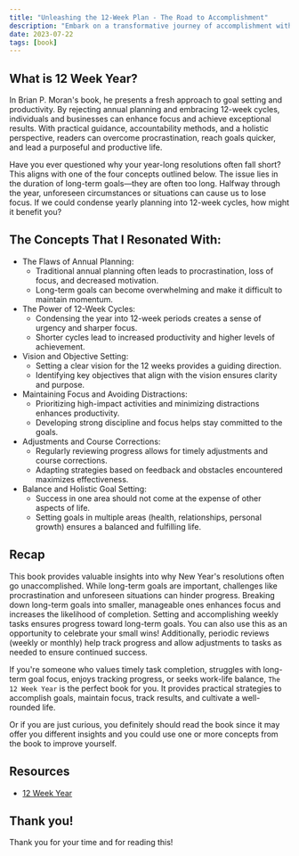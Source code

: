 ```yaml
---
title: "Unleashing the 12-Week Plan - The Road to Accomplishment"
description: "Embark on a transformative journey of accomplishment with the powerful 12-Week Plan. Unleash your potential and achieve your goals like never before."
date: 2023-07-22
tags: [book]
---
```


## What is 12 Week Year?

In Brian P. Moran's book, he presents a fresh approach to goal setting and productivity. By rejecting annual planning and embracing 12-week cycles, individuals and businesses can enhance focus and achieve exceptional results. With practical guidance, accountability methods, and a holistic perspective, readers can overcome procrastination, reach goals quicker, and lead a purposeful and productive life.

Have you ever questioned why your year-long resolutions often fall short? This aligns with one of the four concepts outlined below. The issue lies in the duration of long-term goals—they are often too long. Halfway through the year, unforeseen circumstances or situations can cause us to lose focus. If we could condense yearly planning into 12-week cycles, how might it benefit you?

## The Concepts That I Resonated With:

- The Flaws of Annual Planning:
  - Traditional annual planning often leads to procrastination, loss of focus, and decreased motivation.
  - Long-term goals can become overwhelming and make it difficult to maintain momentum.
- The Power of 12-Week Cycles:
  - Condensing the year into 12-week periods creates a sense of urgency and sharper focus.
  - Shorter cycles lead to increased productivity and higher levels of achievement.
- Vision and Objective Setting:
  - Setting a clear vision for the 12 weeks provides a guiding direction.
  - Identifying key objectives that align with the vision ensures clarity and purpose.
- Maintaining Focus and Avoiding Distractions:
  - Prioritizing high-impact activities and minimizing distractions enhances productivity.
  - Developing strong discipline and focus helps stay committed to the goals.
- Adjustments and Course Corrections:
  - Regularly reviewing progress allows for timely adjustments and course corrections.
  - Adapting strategies based on feedback and obstacles encountered maximizes effectiveness.
- Balance and Holistic Goal Setting:
  - Success in one area should not come at the expense of other aspects of life.
  - Setting goals in multiple areas (health, relationships, personal growth) ensures a balanced and fulfilling life.

## Recap

This book provides valuable insights into why New Year's resolutions often go unaccomplished. While long-term goals are important, challenges like procrastination and unforeseen situations can hinder progress. Breaking down long-term goals into smaller, manageable ones enhances focus and increases the likelihood of completion. Setting and accomplishing weekly tasks ensures progress toward long-term goals. You can also use this as an opportunity to celebrate your small wins! Additionally, periodic reviews (weekly or monthly) help track progress and allow adjustments to tasks as needed to ensure continued success.

If you're someone who values timely task completion, struggles with long-term goal focus, enjoys tracking progress, or seeks work-life balance, `The 12 Week Year` is the perfect book for you. It provides practical strategies to accomplish goals, maintain focus, track results, and cultivate a well-rounded life.

Or if you are just curious, you definitely should read the book since it may offer you different insights and you could use one or more concepts from the book to improve yourself.

## Resources

- [12 Week Year](https://12weekyear.com/)

## Thank you!

Thank you for your time and for reading this!
